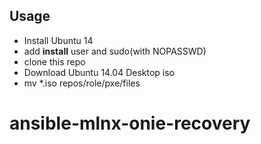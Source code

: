 Usage
-------------------

* Install Ubuntu 14
* add **install** user and sudo(with NOPASSWD)
* clone this repo
* Download Ubuntu 14.04 Desktop iso
* mv *.iso repos/role/pxe/files

# ansible-mlnx-onie-recovery
